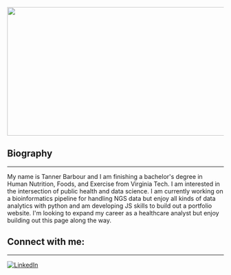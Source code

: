 <img src="https://images.fineartamerica.com/images/artworkimages/mediumlarge/1/virginia-tech-campus-burruss-hall-betsy-knapp.jpg" width="800" height="300"/>

## Biography
---
My name is Tanner Barbour and I am finishing a bachelor's degree in Human Nutrition, Foods, and Exercise from Virginia Tech. I am interested in the intersection of public health and data science. I am currently working on a bioinformatics pipeline for handling NGS data but enjoy all kinds of data analytics with python and am developing JS skills to build out a portfolio website. I'm looking to expand my career as a healthcare analyst but enjoy building out this page along the way.

## Connect with me:
---
<a href="https://www.linkedin.com/in/tanner-barbour-42976b220/" rel="nofollow">
<img src="https://camo.githubusercontent.com/ea101e2a45917349b67ad3b448f09ef8a9bce660b04c242c28d7cd649ef5560e/68747470733a2f2f696d672e736869656c64732e696f2f62616467652f4c696e6b6564496e2d3030373742353f7374796c653d666f722d7468652d6261646765267374796c653d736f6369616c266c6f676f3d6c696e6b6564696e266c6f676f436f6c6f723d7768697465" alt="LinkedIn" data-canonical-src="https://img.shields.io/badge/LinkedIn-0077B5?style=for-the-badge&amp;style=social&amp;logo=linkedin&amp;logoColor=white" style="max-width: 100%;">

<!---
Tanner-Barbour/Tanner-Barbour is a ✨ special ✨ repository because its `README.md` (this file) appears on your GitHub profile.
You can click the Preview link to take a look at your changes.
--->

